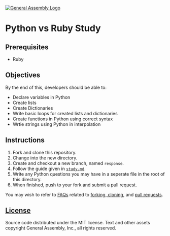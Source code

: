 [![General Assembly Logo](https://camo.githubusercontent.com/1a91b05b8f4d44b5bbfb83abac2b0996d8e26c92/687474703a2f2f692e696d6775722e636f6d2f6b6538555354712e706e67)](https://generalassemb.ly/education/web-development-immersive)

# Python vs Ruby Study

## Prerequisites

-   Ruby

## Objectives

By the end of this, developers should be able to:

-   Declare variables in Python
-   Create lists
-   Create Dictionaries
-   Write basic loops for created lists and dictionaries
-   Create functions in Python using correct syntax
-   Wrtie strings using Python in interpolation

## Instructions

1.  Fork and clone this repository.
1.  Change into the new directory.
1.  Create and checkout a new branch, named `response`.
1.  Follow the guide given in [`study.md`](study.md).
1.  Write any Python questions you may have in a seperate file in the root of
    this directory.
1.  When finished, push to your fork and submit a pull request.

You may wish to refer to [FAQs](https://github.com/ga-wdi-boston/meta/wiki/)
related to [forking,
cloning](https://github.com/ga-wdi-boston/meta/wiki/ForkAndClone), and [pull
requests](https://github.com/ga-wdi-boston/meta/wiki/PullRequest).

## [License](LICENSE)

Source code distributed under the MIT license. Text and other assets copyright
General Assembly, Inc., all rights reserved.
